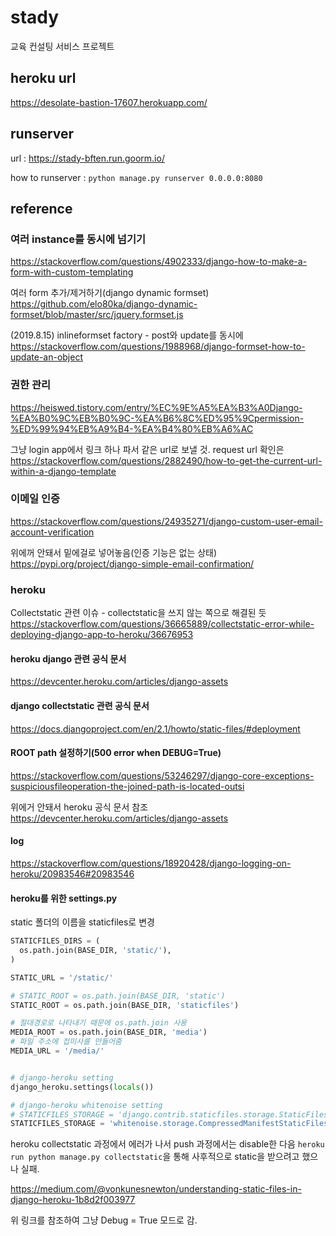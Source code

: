 # stady
교육 컨설팅 서비스 프로젝트

## heroku url
https://desolate-bastion-17607.herokuapp.com/

## runserver
url : https://stady-bften.run.goorm.io/

how to runserver : `python manage.py runserver 0.0.0.0:8080`


## reference
### 여러 instance를 동시에 넘기기
https://stackoverflow.com/questions/4902333/django-how-to-make-a-form-with-custom-templating

여러 form 추가/제거하기(django dynamic formset)
https://github.com/elo80ka/django-dynamic-formset/blob/master/src/jquery.formset.js

(2019.8.15) inlineformset factory - post와 update를 동시에
https://stackoverflow.com/questions/1988968/django-formset-how-to-update-an-object

### 권한 관리
https://heiswed.tistory.com/entry/%EC%9E%A5%EA%B3%A0Django-%EA%B0%9C%EB%B0%9C-%EA%B6%8C%ED%95%9Cpermission-%ED%99%94%EB%A9%B4-%EA%B4%80%EB%A6%AC

그냥 login app에서 링크 하나 파서 같은 url로 보낼 것. request url 확인은
https://stackoverflow.com/questions/2882490/how-to-get-the-current-url-within-a-django-template

### 이메일 인증
https://stackoverflow.com/questions/24935271/django-custom-user-email-account-verification

위에꺼 안돼서 밑에걸로 넣어놓음(인증 기능은 없는 상태)
https://pypi.org/project/django-simple-email-confirmation/


### heroku
Collectstatic 관련 이슈 - collectstatic을 쓰지 않는 쪽으로 해결된 듯
https://stackoverflow.com/questions/36665889/collectstatic-error-while-deploying-django-app-to-heroku/36676953

#### heroku django 관련 공식 문서
https://devcenter.heroku.com/articles/django-assets

#### django collectstatic 관련 공식 문서
https://docs.djangoproject.com/en/2.1/howto/static-files/#deployment

#### ROOT path 설정하기(500 error when DEBUG=True)
https://stackoverflow.com/questions/53246297/django-core-exceptions-suspiciousfileoperation-the-joined-path-is-located-outsi

위에거 안돼서 heroku 공식 문서 참조
https://devcenter.heroku.com/articles/django-assets

#### log
https://stackoverflow.com/questions/18920428/django-logging-on-heroku/20983546#20983546

#### heroku를 위한 settings.py
static 폴더의 이름을 staticfiles로 변경
```python
STATICFILES_DIRS = (
  os.path.join(BASE_DIR, 'static/'),
)

STATIC_URL = '/static/'

# STATIC_ROOT = os.path.join(BASE_DIR, 'static')
STATIC_ROOT = os.path.join(BASE_DIR, 'staticfiles')

# 절대경로로 나타내기 때문에 os.path.join 사용
MEDIA_ROOT = os.path.join(BASE_DIR, 'media')
# 파일 주소에 접미사를 만들어줌
MEDIA_URL = '/media/'


# django-heroku setting
django_heroku.settings(locals())

# django-heroku whitenoise setting
# STATICFILES_STORAGE = 'django.contrib.staticfiles.storage.StaticFilesStorage'
STATICFILES_STORAGE = 'whitenoise.storage.CompressedManifestStaticFilesStorage' # whitenoise 공식 문서 기반의 최신 형태(v4.0)
```

heroku collectstatic 과정에서 에러가 나서 push 과정에서는 disable한 다음 `heroku run python manage.py collectstatic`을 통해 사후적으로 static을 받으려고 했으나 실패.

https://medium.com/@vonkunesnewton/understanding-static-files-in-django-heroku-1b8d2f003977

위 링크를 참조하여 그냥 Debug = True 모드로 감.

